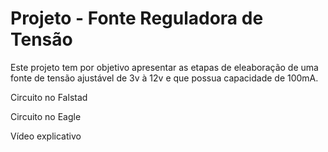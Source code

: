 # Projeto - Fonte Reguladora de Tensão
Este projeto tem por objetivo apresentar as etapas de eleaboração de uma fonte de tensão ajustável de 3v à 12v e que possua capacidade de 100mA.

Circuito no Falstad

Circuito no Eagle

Vídeo explicativo
